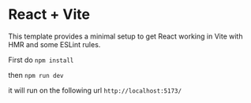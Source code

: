 # React + Vite

This template provides a minimal setup to get React working in Vite with HMR and some ESLint rules.


First do `npm install`

then ``npm run dev``


it will run on the following url `http://localhost:5173/`

